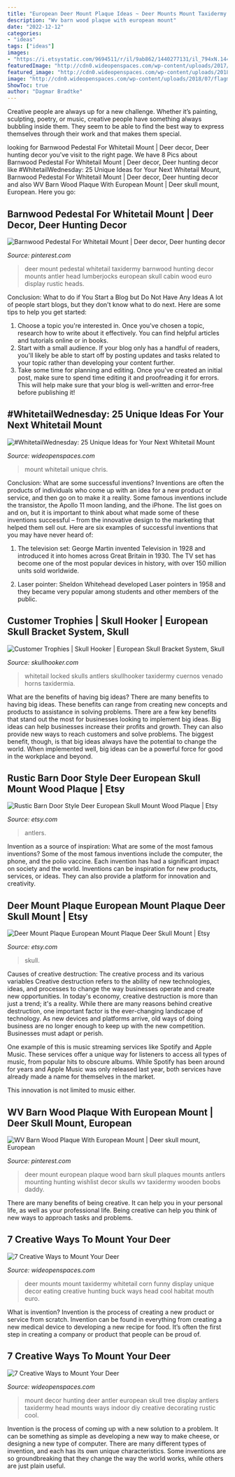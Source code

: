 ```yaml
---
title: "European Deer Mount Plaque Ideas ~ Deer Mounts Mount Taxidermy Whitetail Corn Funny Display Unique Decor Eating Creative Hunting Buck Ways Head Cool Habitat Mouth Euro"
description: "Wv barn wood plaque with european mount"
date: "2022-12-12"
categories:
- "ideas"
tags: ["ideas"]
images:
- "https://i.etsystatic.com/9694511/r/il/9ab862/1440277131/il_794xN.1440277131_36h3.jpg"
featuredImage: "http://cdn0.wideopenspaces.com/wp-content/uploads/2017/04/Mount-2.jpg"
featured_image: "http://cdn0.wideopenspaces.com/wp-content/uploads/2018/07/flagmount1.jpg"
image: "http://cdn0.wideopenspaces.com/wp-content/uploads/2018/07/flagmount1.jpg"
ShowToc: true
author: "Dagmar Bradtke"
---
```



Creative people are always up for a new challenge. Whether it’s painting, sculpting, poetry, or music, creative people have something always bubbling inside them. They seem to be able to find the best way to express themselves through their work and that makes them special.

	

		
looking for Barnwood Pedestal For Whitetail Mount | Deer decor, Deer hunting decor you've visit to the right page. We have 8 Pics about Barnwood Pedestal For Whitetail Mount | Deer decor, Deer hunting decor like #WhitetailWednesday: 25 Unique Ideas for Your Next Whitetail Mount, Barnwood Pedestal For Whitetail Mount | Deer decor, Deer hunting decor and also WV Barn Wood Plaque With European Mount | Deer skull mount, European. Here you go:
		
    
## Barnwood Pedestal For Whitetail Mount | Deer Decor, Deer Hunting Decor

<img loading=lazy src="https://i.pinimg.com/736x/ca/76/5f/ca765f786f479677d23be78024be5400--deer-mount-ideas-deer-mount-decor.jpg" onerror="this.onerror=null;this.src='https://tse3.mm.bing.net/th?id=OIP.d3dkdLzkzLsccpzAElEHqgAAAA&amp;pid=15.1';" alt="Barnwood Pedestal For Whitetail Mount | Deer decor, Deer hunting decor">

_Source: pinterest.com_

>deer mount pedestal whitetail taxidermy barnwood hunting decor mounts antler head lumberjocks european skull cabin wood euro display rustic heads. 

	

Conclusion: What to do if You Start a Blog but Do Not Have Any Ideas
A lot of people start blogs, but they don't know what to do next. Here are some tips to help you get started: 
1) Choose a topic you're interested in. Once you've chosen a topic, research how to write about it effectively. You can find helpful articles and tutorials online or in books.
2) Start with a small audience. If your blog only has a handful of readers, you'll likely be able to start off by posting updates and tasks related to your topic rather than developing your content further. 
3) Take some time for planning and editing. Once you've created an initial post, make sure to spend time editing it and proofreading it for errors. This will help make sure that your blog is well-written and error-free before publishing it!

    
## #WhitetailWednesday: 25 Unique Ideas For Your Next Whitetail Mount

<img loading=lazy src="http://cdn0.wideopenspaces.com/wp-content/uploads/2018/07/flagmount1.jpg" onerror="this.onerror=null;this.src='https://tse2.mm.bing.net/th?id=OIP.tlSQ87cMuM9by5vPiKxDFgHaJ9&amp;pid=15.1';" alt="#WhitetailWednesday: 25 Unique Ideas for Your Next Whitetail Mount">

_Source: wideopenspaces.com_

>mount whitetail unique chris. 

	

Conclusion: What are some successful inventions?
Inventions are often the products of individuals who come up with an idea for a new product or service, and then go on to make it a reality. Some famous inventions include the transistor, the Apollo 11 moon landing, and the iPhone. The list goes on and on, but it is important to think about what made some of these inventions successful – from the innovative design to the marketing that helped them sell out. Here are six examples of successful inventions that you may have never heard of:
1. The television set: George Martin invented Television in 1928 and introduced it into homes across Great Britain in 1930. The TV set has become one of the most popular devices in history, with over 150 million units sold worldwide.

2. Laser pointer: Sheldon Whitehead developed Laser pointers in 1958 and they became very popular among students and other members of the public.

    
## Customer Trophies | Skull Hooker | European Skull Bracket System, Skull

<img loading=lazy src="http://www.skullhooker.com/wp-content/gallery/customer-trophies/locked-up.jpeg" onerror="this.onerror=null;this.src='https://tse2.mm.bing.net/th?id=OIP.frtkZv4eEVrUgg4NmUKvyQAAAA&amp;pid=15.1';" alt="Customer Trophies | Skull Hooker | European Skull Bracket System, Skull">

_Source: skullhooker.com_

>whitetail locked skulls antlers skullhooker taxidermy cuernos venado horns taxidermia. 

	

What are the benefits of having big ideas?
There are many benefits to having big ideas. These benefits can range from creating new concepts and products to assistance in solving problems. There are a few key benefits that stand out the most for businesses looking to implement big ideas. 
Big ideas can help businesses increase their profits and growth. They can also provide new ways to reach customers and solve problems. The biggest benefit, though, is that big ideas always have the potential to change the world. When implemented well, big ideas can be a powerful force for good in the workplace and beyond.

    
## Rustic Barn Door Style Deer European Skull Mount Wood Plaque | Etsy

<img loading=lazy src="https://i.etsystatic.com/20336870/r/il/3fac6c/2026005707/il_794xN.2026005707_n09r.jpg" onerror="this.onerror=null;this.src='https://tse1.mm.bing.net/th?id=OIP.PxOosD05QRJmrfO9f0lwXwHaJ4&amp;pid=15.1';" alt="Rustic Barn Door Style Deer European Skull Mount Wood Plaque | Etsy">

_Source: etsy.com_

>antlers. 

	

Invention as a source of inspiration: What are some of the most famous inventions?
Some of the most famous inventions include the computer, the phone, and the polio vaccine. Each invention has had a significant impact on society and the world. Inventions can be inspiration for new products, services, or ideas. They can also provide a platform for innovation and creativity.

    
## Deer Mount Plaque European Mount Plaque Deer Skull Mount | Etsy

<img loading=lazy src="https://i.etsystatic.com/9694511/r/il/9ab862/1440277131/il_794xN.1440277131_36h3.jpg" onerror="this.onerror=null;this.src='https://tse2.mm.bing.net/th?id=OIP.H_SuqtYb2TyHnu2kfd-57gHaMq&amp;pid=15.1';" alt="Deer Mount Plaque European Mount Plaque Deer Skull Mount | Etsy">

_Source: etsy.com_

>skull. 

	

Causes of creative destruction: The creative process and its various variables
Creative destruction refers to the ability of new technologies, ideas, and processes to change the way businesses operate and create new opportunities. In today's economy, creative destruction is more than just a trend; it's a reality.
While there are many reasons behind creative destruction, one important factor is the ever-changing landscape of technology. As new devices and platforms arrive, old ways of doing business are no longer enough to keep up with the new competition. Businesses must adapt or perish.

One example of this is music streaming services like Spotify and Apple Music. These services offer a unique way for listeners to access all types of music, from popular hits to obscure albums. While Spotify has been around for years and Apple Music was only released last year, both services have already made a name for themselves in the market.

This innovation is not limited to music either.

    
## WV Barn Wood Plaque With European Mount | Deer Skull Mount, European

<img loading=lazy src="https://i.pinimg.com/originals/cf/a8/9b/cfa89b2c480e44f3e2a5d3b76869d77b.jpg" onerror="this.onerror=null;this.src='https://tse3.mm.bing.net/th?id=OIP.ZE6nQhX8PJKObwNptvYKUwHaFj&amp;pid=15.1';" alt="WV Barn Wood Plaque With European Mount | Deer skull mount, European">

_Source: pinterest.com_

>deer mount european plaque wood barn skull plaques mounts antlers mounting hunting wishlist decor skulls wv taxidermy wooden boobs daddy. 

	

There are many benefits of being creative. It can help you in your personal life, as well as your professional life. Being creative can help you think of new ways to approach tasks and problems.

    
## 7 Creative Ways To Mount Your Deer

<img loading=lazy src="http://cdn0.wideopenspaces.com/wp-content/uploads/2017/04/Mount-2.jpg" onerror="this.onerror=null;this.src='https://tse3.mm.bing.net/th?id=OIP.zRZg9s283fEY-XjX4lyVawHaLH&amp;pid=15.1';" alt="7 Creative Ways to Mount Your Deer">

_Source: wideopenspaces.com_

>deer mounts mount taxidermy whitetail corn funny display unique decor eating creative hunting buck ways head cool habitat mouth euro. 

	

What is invention?
Invention is the process of creating a new product or service from scratch. Invention can be found in everything from creating a new medical device to developing a new recipe for food. It’s often the first step in creating a company or product that people can be proud of.

    
## 7 Creative Ways To Mount Your Deer

<img loading=lazy src="http://cdn0.wideopenspaces.com/wp-content/uploads/2017/04/Mount-1.jpg" onerror="this.onerror=null;this.src='https://tse1.mm.bing.net/th?id=OIP.CscYpWs6oyxdh7NsL85JJAHaNK&amp;pid=15.1';" alt="7 Creative Ways to Mount Your Deer">

_Source: wideopenspaces.com_

>mount decor hunting deer antler european skull tree display antlers taxidermy head mounts ways indoor diy creative decorating rustic cool. 

	

Invention is the process of coming up with a new solution to a problem. It can be something as simple as developing a new way to make cheese, or designing a new type of computer. There are many different types of invention, and each has its own unique characteristics. Some inventions are so groundbreaking that they change the way the world works, while others are just plain useful.

